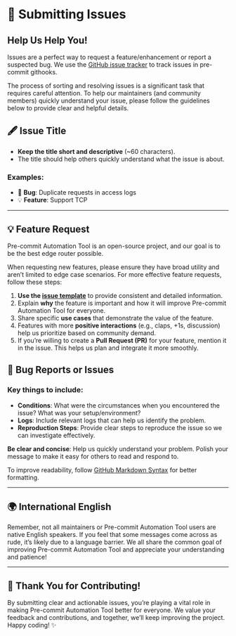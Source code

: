 # 📝 Submitting Issues

## Help Us Help You!

Issues are a perfect way to request a feature/enhancement or report a suspected bug. We use the [GitHub issue tracker](https://github.com/BerryBytes/precommit-util/issues) to track issues in pre-commit githooks.

The process of sorting and resolving issues is a significant task that requires careful attention. To help our maintainers (and community members) quickly understand your issue, please follow the guidelines below to provide clear and helpful details.



## 🖋️ **Issue Title**

- **Keep the title short and descriptive** (~60 characters).
- The title should help others quickly understand what the issue is about.

### Examples:

- 🐛 **Bug**: Duplicate requests in access logs
- 💡 **Feature**: Support TCP

---

## 💡 **Feature Request**

Pre-commit Automation Tool is an open-source project, and our goal is to be the best edge router possible.

When requesting new features, please ensure they have broad utility and aren’t limited to edge case scenarios. For more effective feature requests, follow these steps:

1. **Use the [issue template](https://github.com/BerryBytes/precommit-util/issues)** to provide consistent and detailed information.
2. Explain **why** the feature is important and how it will improve Pre-commit Automation Tool for everyone.
3. Share specific **use cases** that demonstrate the value of the feature.
4. Features with more **positive interactions** (e.g., claps, +1s, discussion) help us prioritize based on community demand.
5. If you’re willing to create a **Pull Request (PR)** for your feature, mention it in the issue. This helps us plan and integrate it more smoothly.



## 🐞 **Bug Reports or Issues**

### Key things to include:

- **Conditions**: What were the circumstances when you encountered the issue? What was your setup/environment?
- **Logs**: Include relevant logs that can help us identify the problem.
- **Reproduction Steps**: Provide clear steps to reproduce the issue so we can investigate effectively.

**Be clear and concise**: Help us quickly understand your problem. Polish your message to make it easy for others to read and respond to.

To improve readability, follow [GitHub Markdown Syntax](https://docs.github.com/en/get-started/writing-on-github) for better formatting.

---

## 🌍 **International English**

Remember, not all maintainers or Pre-commit Automation Tool users are native English speakers. If you feel that some messages come across as rude, it’s likely due to a language barrier. We all share the common goal of improving Pre-commit Automation Tool and appreciate your understanding and patience!

---

## 🚀 Thank You for Contributing!

By submitting clear and actionable issues, you’re playing a vital role in making Pre-commit Automation Tool better for everyone. We value your feedback and contributions, and together, we’ll keep improving the project. Happy coding! ✨
